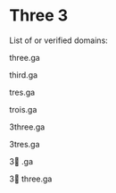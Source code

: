 # Three 3
List of or verified domains:

three.ga

third.ga   		
 
tres.ga   		
 
trois.ga   		
 
3three.ga   		
 
3tres.ga   

3⃣ .ga

3⃣ three.ga

